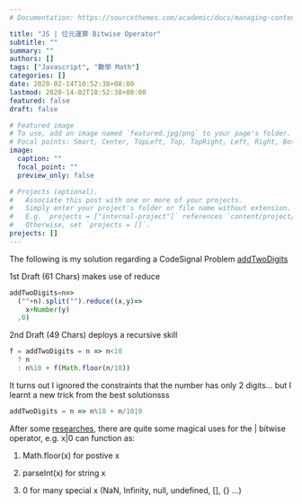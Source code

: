 ```yaml
---
# Documentation: https://sourcethemes.com/academic/docs/managing-content/

title: "JS | 位元運算 Bitwise Operator"
subtitle: ""
summary: ""
authors: []
tags: ["Javascript", "數學 Math"]
categories: []
date: 2020-02-14T10:52:38+08:00
lastmod: 2020-14-02T10:52:38+08:00
featured: false
draft: false

# Featured image
# To use, add an image named `featured.jpg/png` to your page's folder.
# Focal points: Smart, Center, TopLeft, Top, TopRight, Left, Right, BottomLeft, Bottom, BottomRight.
image:
  caption: ""
  focal_point: ""
  preview_only: false

# Projects (optional).
#   Associate this post with one or more of your projects.
#   Simply enter your project's folder or file name without extension.
#   E.g. `projects = ["internal-project"]` references `content/project/deep-learning/index.md`.
#   Otherwise, set `projects = []`.
projects: []
---
```

The following is my solution regarding a CodeSignal Problem [addTwoDigits](https://app.codesignal.com/challenge/BRW53NHcPd238GxxB)

1st Draft (61 Chars) makes use of reduce
```javascript
addTwoDigits=n=>
  (""+n).split("").reduce((x,y)=>
    x+Number(y)
  ,0)
```

2nd Draft (49 Chars) deploys a recursive skill
```javascript
f = addTwoDigits = n => n<10 
  ? n
  : n%10 + f(Math.floor(n/10))
```

It turns out I ignored the constraints that the number has only 2 digits... but I learnt a new trick from the best solutionsss
```javascript
addTwoDigits = n => n%10 + n/10|0
```

After some [researches](https://stackoverflow.com/questions/654057/where-would-i-use-a-bitwise-operator-in-javascript), there are quite some magical uses for the | bitwise operator, e.g. x|0 can function as:

1. Math.floor(x) for postive x

2. parseInt(x) for string x

3. 0 for many special x (NaN, Infinity, null, undefined, [], {} ...)
